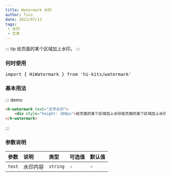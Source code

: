 ```yaml
---
title: Watermark 水印
author: fico
date: 2022/07/13
tags:
 - 水印
 - 文本
---
```

::: tip
给页面的某个区域加上水印。
:::
### 何时使用
<pre class="language-ts">
import { HiWatermark } from 'hi-kits/watermark'
</pre>

### 基本用法

::: demo
```html
<h-watermark text="文字水印">
    <div style="height: 300px">给页面的某个区域加上水印给页面的某个区域加上水印给页面的某个区域加上水印给页面的某个区域加上水印给页面的某个区域加上水印给页面的某个区域加上水印给页面的某个区域加上水印</div>
</h-watermark>
```
:::

### 参数说明

|参数|说明|类型|可选值|默认值
|:--|:--|:--|:-----|:---
| `text`| 水印内容 |  `string` | - | -
